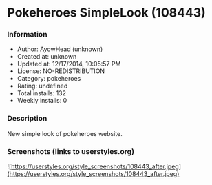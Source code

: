 # Pokeheroes SimpleLook (108443)

### Information
- Author: AyowHead (unknown)
- Created at: unknown
- Updated at: 12/17/2014, 10:05:57 PM
- License: NO-REDISTRIBUTION
- Category: pokeheroes
- Rating: undefined
- Total installs: 132
- Weekly installs: 0


### Description
New simple look of pokeheroes website.


### Screenshots (links to userstyles.org)
![https://userstyles.org/style_screenshots/108443_after.jpeg](https://userstyles.org/style_screenshots/108443_after.jpeg)


